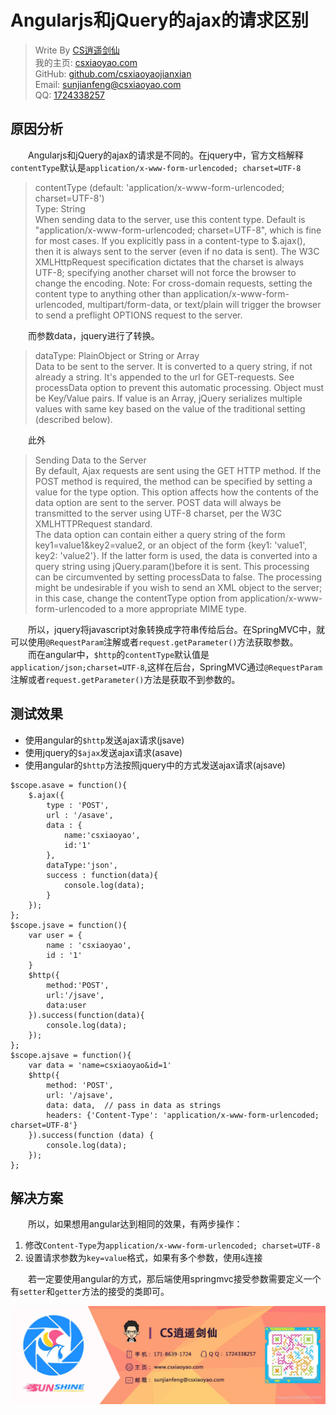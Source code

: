 # Angularjs和jQuery的ajax的请求区别

> Write By [CS逍遥剑仙](http://home.ustc.edu.cn/~cssjf/)   
> 我的主页: [csxiaoyao.com](https://csxiaoyao.com)   
> GitHub: [github.com/csxiaoyaojianxian](https://github.com/csxiaoyaojianxian)   
> Email: [sunjianfeng@csxiaoyao.com](mailto:sunjianfeng@csxiaoyao.com)  
> QQ: [1724338257](http://wpa.qq.com/msgrd?uin=1724338257&site=qq&menu=yes)

## 原因分析
&emsp;&emsp;Angularjs和jQuery的ajax的请求是不同的。在jquery中，官方文档解释``contentType``默认是``application/x-www-form-urlencoded; charset=UTF-8``
>contentType (default: 'application/x-www-form-urlencoded; charset=UTF-8')  
Type: String  
When sending data to the server, use this content type. Default is "application/x-www-form-urlencoded; charset=UTF-8", which is fine for most cases. If you explicitly pass in a content-type to $.ajax(), then it is always sent to the server (even if no data is sent). The W3C XMLHttpRequest specification dictates that the charset is always UTF-8; specifying another charset will not force the browser to change the encoding. Note: For cross-domain requests, setting the content type to anything other than application/x-www-form-urlencoded, multipart/form-data, or text/plain will trigger the browser to send a preflight OPTIONS request to the server.

&emsp;&emsp;而参数data，jquery进行了转换。

>dataType: PlainObject or String or Array  
Data to be sent to the server. It is converted to a query string, if not already a string. It's appended to the url for GET-requests. See processData option to prevent this automatic processing. Object must be Key/Value pairs. If value is an Array, jQuery serializes multiple values with same key based on the value of the traditional setting (described below).

&emsp;&emsp;此外

>Sending Data to the Server  
By default, Ajax requests are sent using the GET HTTP method. If the POST method is required, the method can be specified by setting a value for the type option. This option affects how the contents of the data option are sent to the server. POST data will always be transmitted to the server using UTF-8 charset, per the W3C XMLHTTPRequest standard.  
The data option can contain either a query string of the form key1=value1&key2=value2, or an object of the form {key1: 'value1', key2: 'value2'}. If the latter form is used, the data is converted into a query string using jQuery.param()before it is sent. This processing can be circumvented by setting processData to false. The processing might be undesirable if you wish to send an XML object to the server; in this case, change the contentType option from application/x-www-form-urlencoded to a more appropriate MIME type.

&emsp;&emsp;所以，jquery将javascript对象转换成字符串传给后台。在SpringMVC中，就可以使用``@RequestParam``注解或者``request.getParameter()``方法获取参数。  
&emsp;&emsp;而在angular中，``$http``的``contentType``默认值是``application/json;charset=UTF-8``,这样在后台，SpringMVC通过``@RequestParam``注解或者``request.getParameter()``方法是获取不到参数的。

## 测试效果
- 使用angular的``$http``发送ajax请求(jsave)
- 使用jquery的``$ajax``发送ajax请求(asave)
- 使用angular的``$http``方法按照jquery中的方式发送ajax请求(ajsave)

```
$scope.asave = function(){
    $.ajax({
        type : 'POST',
        url : '/asave',
        data : {
            name:'csxiaoyao',
            id:'1'
        },
        dataType:'json',
        success : function(data){
            console.log(data);
        }
    });
};
$scope.jsave = function(){
    var user = {
        name : 'csxiaoyao',
        id : '1'
    }
    $http({
        method:'POST',
        url:'/jsave',
        data:user
    }).success(function(data){
        console.log(data);
    });
};
$scope.ajsave = function(){
    var data = 'name=csxiaoyao&id=1'
    $http({
        method: 'POST',
        url: '/ajsave',
        data: data,  // pass in data as strings
        headers: {'Content-Type': 'application/x-www-form-urlencoded; charset=UTF-8'}  
    }).success(function (data) {
        console.log(data);
    });
};
```

## 解决方案
&emsp;&emsp;所以，如果想用angular达到相同的效果，有两步操作：  
1. 修改``Content-Type``为``application/x-www-form-urlencoded; charset=UTF-8``
2. 设置请求参数为`key=value`格式，如果有多个参数，使用``&``连接

&emsp;&emsp;若一定要使用angular的方式，那后端使用springmvc接受参数需要定义一个有``setter``和``getter``方法的接受的类即可。

![sign](https://raw.githubusercontent.com/csxiaoyaojianxian/ImageHosting/master/img/sign.jpg)